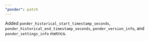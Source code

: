 ```yaml
---
"ponder": patch
---
```


Added `ponder_historical_start_timestamp_seconds`, `ponder_historical_end_timestamp_seconds`, `ponder_version_info`, and `ponder_settings_info` metrics.
